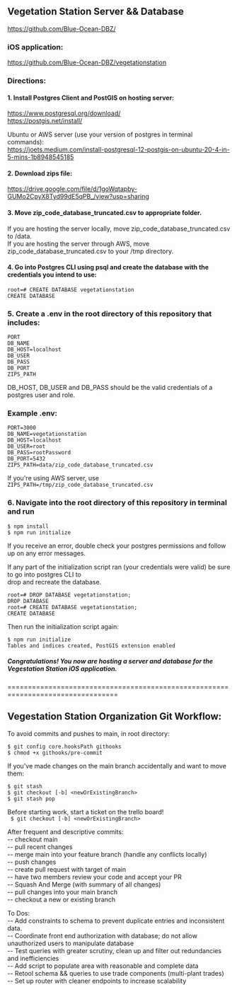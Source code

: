 ## Vegetation Station Server && Database

https://github.com/Blue-Ocean-DBZ/

### iOS application:

https://github.com/Blue-Ocean-DBZ/vegetationstation

### Directions:

#### 1. Install Postgres Client and PostGIS on hosting server:

https://www.postgresql.org/download/ \
https://postgis.net/install/

Ubuntu or AWS server (use your version of postgres in terminal commands): \
https://joets.medium.com/install-postgresql-12-postgis-on-ubuntu-20-4-in-5-mins-1b8948545185

#### 2. Download zips file:

https://drive.google.com/file/d/1goWqtapby-GUMo2CpyX8Tyd99dE5qPB_/view?usp=sharing

#### 3. Move zip_code_database_truncated.csv to appropriate folder.

If you are hosting the server locally, move zip_code_database_truncated.csv to /data. \
If you are hosting the server through AWS, move zip_code_database_truncated.csv to your /tmp directory.

#### 4. Go into Postgres CLI using psql and create the database with the credentials you intend to use:

```
root=# CREATE DATABASE vegetationstation
CREATE DATABASE
```

### 5. Create a .env in the root directory of this repository that includes:

```
PORT
DB_NAME
DB_HOST=localhost
DB_USER
DB_PASS
DB_PORT
ZIPS_PATH
```

DB_HOST, DB_USER and DB_PASS should be the valid credentials of a postgres user and role.

### Example .env:

```
PORT=3000
DB_NAME=vegetationstation
DB_HOST=localhost
DB_USER=root
DB_PASS=rootPassword
DB_PORT=5432
ZIPS_PATH=data/zip_code_database_truncated.csv
```

If you're using AWS server, use \
`ZIPS_PATH=/tmp/zip_code_database_truncated.csv`

### 6. Navigate into the root directory of this repository in terminal and run

```
$ npm install
$ npm run initialize
```

If you receive an error, double check your postgres permissions and follow up on any error messages.

If any part of the initialization script ran (your credentials were valid) be sure to go into postgres CLI to \
drop and recreate the database.

```
root=# DROP DATABASE vegetationstation;
DROP DATABASE
root=# CREATE DATABASE vegetationstation;
CREATE DATABASE
```

Then run the initialization script again:

```
$ npm run initialize
Tables and indices created, PostGIS extension enabled
```

##### Congratulations! You now are hosting a server and database for the Vegestation Station iOS application.

=================================================================================

## Vegestation Station Organization Git Workflow:

To avoid commits and pushes to main, in root directory:

```
$ git config core.hooksPath githooks
$ chmod +x githooks/pre-commit
```

If you've made changes on the main branch accidentally and want to move them:

```
$ git stash
$ git checkout [-b] <newOrExistingBranch>
$ git stash pop
```

Before starting work, start a ticket on the trello board! \
` $ git checkout [-b] <newOrExistingBranch>`

After frequent and descriptive commits: \
-- checkout main \
-- pull recent changes \
-- merge main into your feature branch (handle any conflicts locally) \
-- push changes \
-- create pull request with target of main \
-- have two members review your code and accept your PR \
-- Squash And Merge (with summary of all changes) \
-- pull changes into your main branch \
-- checkout a new or existing branch

To Dos: \
-- Add constraints to schema to prevent duplicate entries and inconsistent data. \
-- Coordinate front end authorization with database; do not allow unauthorized users to manipulate database \
-- Test queries with greater scrutiny, clean up and filter out redundancies and inefficiencies \
-- Add script to populate area with reasonable and complete data \
-- Retool schema && queries to use trade components (multi-plant trades) \
-- Set up router with cleaner endpoints to increase scalability
